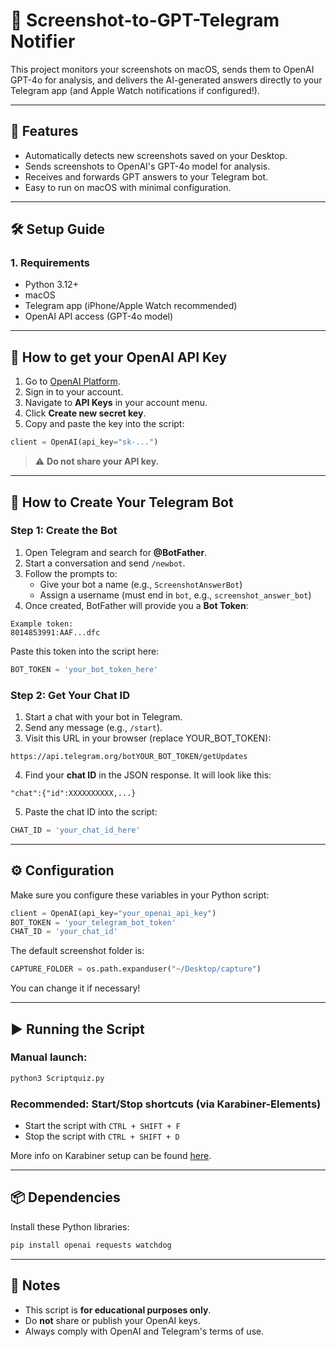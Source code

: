 # 📸 Screenshot-to-GPT-Telegram Notifier

This project monitors your screenshots on macOS, sends them to OpenAI GPT-4o for analysis, and delivers the AI-generated answers directly to your Telegram app (and Apple Watch notifications if configured!).

---

## 🚀 Features

- Automatically detects new screenshots saved on your Desktop.
- Sends screenshots to OpenAI's GPT-4o model for analysis.
- Receives and forwards GPT answers to your Telegram bot.
- Easy to run on macOS with minimal configuration.

---

## 🛠️ Setup Guide

### 1. **Requirements**

- Python 3.12+
- macOS
- Telegram app (iPhone/Apple Watch recommended)
- OpenAI API access (GPT-4o model)

---

## 🔑 How to get your OpenAI API Key

1. Go to [OpenAI Platform](https://platform.openai.com/).
2. Sign in to your account.
3. Navigate to **API Keys** in your account menu.
4. Click **Create new secret key**.
5. Copy and paste the key into the script:

```python
client = OpenAI(api_key="sk-...")
```

> ⚠️ **Do not share your API key.**


---

## 🤖 How to Create Your Telegram Bot

### Step 1: Create the Bot

1. Open Telegram and search for **@BotFather**.
2. Start a conversation and send `/newbot`.
3. Follow the prompts to:
   - Give your bot a name (e.g., `ScreenshotAnswerBot`)
   - Assign a username (must end in `bot`, e.g., `screenshot_answer_bot`)
4. Once created, BotFather will provide you a **Bot Token**:

```
Example token:
8014853991:AAF...dfc
```

Paste this token into the script here:

```python
BOT_TOKEN = 'your_bot_token_here'
```


### Step 2: Get Your Chat ID

1. Start a chat with your bot in Telegram.
2. Send any message (e.g., `/start`).
3. Visit this URL in your browser (replace YOUR_BOT_TOKEN):

```
https://api.telegram.org/botYOUR_BOT_TOKEN/getUpdates
```

4. Find your **chat ID** in the JSON response. It will look like this:

```
"chat":{"id":XXXXXXXXXX,...}
```

5. Paste the chat ID into the script:

```python
CHAT_ID = 'your_chat_id_here'
```

---

## ⚙️ Configuration

Make sure you configure these variables in your Python script:

```python
client = OpenAI(api_key="your_openai_api_key")
BOT_TOKEN = 'your_telegram_bot_token'
CHAT_ID = 'your_chat_id'
```

The default screenshot folder is:

```python
CAPTURE_FOLDER = os.path.expanduser("~/Desktop/capture")
```

You can change it if necessary!

---

## ▶️ Running the Script

### Manual launch:
```bash
python3 Scriptquiz.py
```

### Recommended: Start/Stop shortcuts (via Karabiner-Elements)
- Start the script with `CTRL + SHIFT + F`
- Stop the script with `CTRL + SHIFT + D`

More info on Karabiner setup can be found [here](https://karabiner-elements.pqrs.org/).

---

## 📦 Dependencies

Install these Python libraries:

```bash
pip install openai requests watchdog
```

---

## 🛑 Notes

- This script is **for educational purposes only**.
- Do **not** share or publish your OpenAI keys.
- Always comply with OpenAI and Telegram's terms of use.



